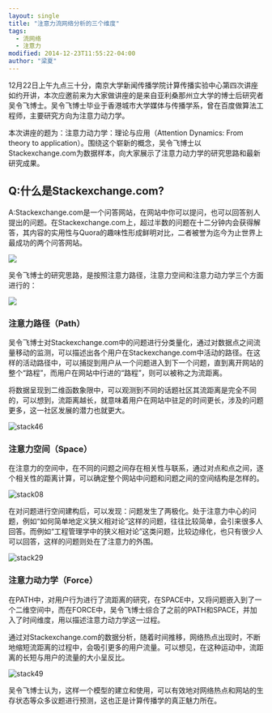 ```yaml
---
layout: single
title: "注意力流网络分析的三个维度"
tags:
  - 流网络
  - 注意力
modified: 2014-12-23T11:55:22-04:00
author: "梁夏"
---
```


12月22日上午九点三十分，南京大学新闻传播学院计算传播实验中心第四次讲座如约开讲，本次应邀前来为大家做讲座的是来自亚利桑那州立大学的博士后研究者吴令飞博士。吴令飞博士毕业于香港城市大学媒体与传播学系，曾在百度做算法工程师，主要研究方向为注意力动力学。

本次讲座的题为：注意力动力学：理论与应用（Attention Dynamics: From theory to application）。围绕这个崭新的概念，吴令飞博士以Stackexchange.com为数据样本，向大家展示了注意力动力学的研究思路和最新研究成果。

## Q:什么是Stackexchange.com?

A:Stackexchange.com是一个问答网站，在网站中你可以提问，也可以回答别人提出的问题。在Stackexchange.com上，超过半数的问题在十二分钟内会获得解答，其内容的实用性与Quora的趣味性形成鲜明对比，二者被誉为迄今为止世界上最成功的两个问答网站。

![](~/10-14-16.jpg)

吴令飞博士的研究思路，是按照注意力路径，注意力空间和注意力动力学三个方面进行的：

![](~/10-09-11.jpg)

### 注意力路径（Path）

吴令飞博士对Stackexchange.com中的问题进行分类量化，通过对数据点之间流量移动的监测，可以描述出各个用户在Stackexchange.com中活动的路径。在这样的活动路径中，可以捕捉到用户从一个问题进入到下一个问题，直到离开网站的整个“路程”，而用户在网站中行进的“路程”，则可以被称之为流距离。

将数据呈现到二维函数象限中，可以观测到不同的话题社区其流距离是完全不同的，可以想到，流距离越长，就意味着用户在网站中驻足的时间更长，涉及的问题更多，这一社区发展的潜力也就更大。


![stack46](http://oaf2qt3yk.bkt.clouddn.com/b3d849db3c06faa81fd123881eda07fe.png)

### 注意力空间（Space）

在注意力的空间中，在不同的问题之间存在相关性与联系，通过对点和点之间，逐个相关性的距离计算，可以确定整个网站中问题和问题之间的空间结构是怎样的。

![stack08](http://oaf2qt3yk.bkt.clouddn.com/e227eb45d58fbed6f9ede72a985dc2d0.png)

在对问题进行空间建构后，可以发现：问题发生了两极化。处于注意力中心的问题，例如“如何简单地定义狭义相对论”这样的问题，往往比较简单，会引来很多人回答。而例如“工程管理学中的狭义相对论”这类问题，比较边缘化，也只有很少人可以回答，这样的问题则处在了注意力的外围。

![stack29](http://oaf2qt3yk.bkt.clouddn.com/fde25f8ddc7a486ea35f6be0c1a53f79.png)

### 注意力动力学（Force）

在PATH中，对用户行为进行了流距离的研究，在SPACE中，又将问题嵌入到了一个二维空间中，而在FORCE中，吴令飞博士综合了之前的PATH和SPACE，并加入了时间维度，用以描述注意力动力学这一过程。

通过对Stackexchange.com的数据分析，随着时间推移，网络热点出现时，不断地缩短流距离的过程中，会吸引更多的用户流量。可以想见，在这种运动中，流距离的长短与用户的流量的大小呈反比。

![stack49](http://oaf2qt3yk.bkt.clouddn.com/672889c3eadab07c2c3a150ea298e4c0.png)

吴令飞博士认为，这样一个模型的建立和使用，可以有效地对网络热点和网站的生存状态等众多议题进行预测，这也正是计算传播学的真正魅力所在。

​
